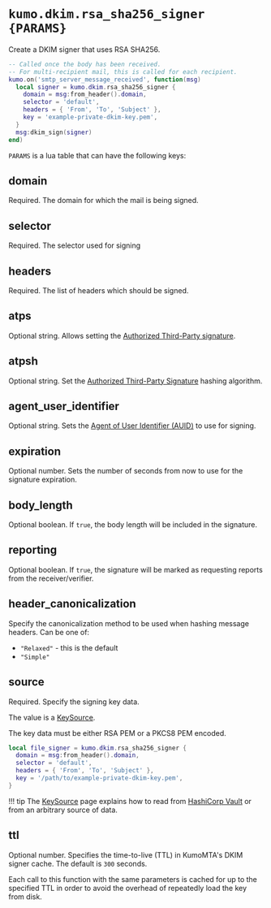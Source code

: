 # `kumo.dkim.rsa_sha256_signer {PARAMS}`

Create a DKIM signer that uses RSA SHA256.

```lua
-- Called once the body has been received.
-- For multi-recipient mail, this is called for each recipient.
kumo.on('smtp_server_message_received', function(msg)
  local signer = kumo.dkim.rsa_sha256_signer {
    domain = msg:from_header().domain,
    selector = 'default',
    headers = { 'From', 'To', 'Subject' },
    key = 'example-private-dkim-key.pem',
  }
  msg:dkim_sign(signer)
end)
```

`PARAMS` is a lua table that can have the following keys:

## domain

Required. The domain for which the mail is being signed.

## selector

Required. The selector used for signing

## headers

Required. The list of headers which should be signed.

## atps

Optional string. Allows setting the [Authorized Third-Party
signature](https://www.rfc-editor.org/rfc/rfc6541.html).

## atpsh

Optional string. Set the [Authorized Third-Party
Signature](https://www.rfc-editor.org/rfc/rfc6541.html) hashing algorithm.

## agent_user_identifier

Optional string. Sets the [Agent of User Identifier
(AUID)](https://www.rfc-editor.org/rfc/rfc6376.html#section-2.6) to use for
signing.

## expiration

Optional number. Sets the number of seconds from now to use for
the signature expiration.

## body_length

Optional boolean. If `true`, the body length will be included
in the signature.

## reporting

Optional boolean. If `true`, the signature will be marked as
requesting reports from the receiver/verifier.

## header_canonicalization

Specify the canonicalization method to be used when hashing message
headers.  Can be one of:

* `"Relaxed"` - this is the default
* `"Simple"`

## source

Required. Specify the signing key data.

The value is a [KeySource](../keysource.md).

The key data must be either RSA PEM or a PKCS8 PEM encoded.

```lua
local file_signer = kumo.dkim.rsa_sha256_signer {
  domain = msg:from_header().domain,
  selector = 'default',
  headers = { 'From', 'To', 'Subject' },
  key = '/path/to/example-private-dkim-key.pem',
}
```

!!! tip
    The [KeySource](../keysource.md) page explains how to read from
    [HashiCorp Vault](https://www.hashicorp.com/products/vault) or from an
    arbitrary source of data.


## ttl

Optional number. Specifies the time-to-live (TTL) in KumoMTA's DKIM signer
cache.  The default is `300` seconds.

Each call to this function with the same parameters is cached for up to the
specified TTL in order to avoid the overhead of repeatedly load the key from
disk.
